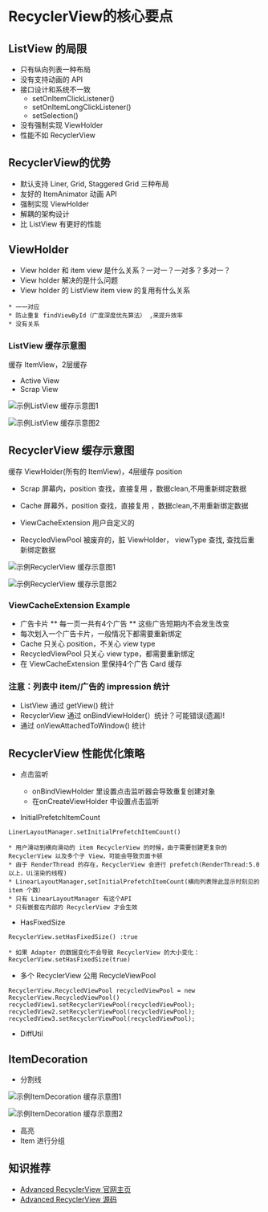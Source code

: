 # RecyclerView的核心要点

## ListView 的局限
* 只有纵向列表一种布局
* 没有支持动画的 API
* 接口设计和系统不一致
    * setOnItemClickListener()
    * setOnItemLongClickListener()
    * setSelection()
* 没有强制实现 ViewHolder
* 性能不如 RecyclerView

## RecyclerView的优势
* 默认支持 Liner, Grid, Staggered Grid 三种布局
* 友好的 ItemAnimator 动画 API
* 强制实现 ViewHolder
* 解耦的架构设计
* 比 ListView 有更好的性能

## ViewHolder
* View holder 和 item view 是什么关系？一对一？一对多？多对一？
* View holder 解决的是什么问题
* View holder 的 ListView item view 的复用有什么关系

``` 
* 一一对应
* 防止重复 findViewById（广度深度优先算法） ,来提升效率
* 没有关系
```

### ListView 缓存示意图 
缓存 ItemView，2层缓存
* Active View
* Scrap View

![示例ListView 缓存示意图1](https://raw.githubusercontent.com/wxmylife/wxmylife/master/art/listview_cache1.webp)

![示例ListView 缓存示意图2](https://raw.githubusercontent.com/wxmylife/wxmylife/master/art/listview_cache2.webp)

## RecyclerView 缓存示意图 
缓存 ViewHolder(所有的 ItemView)，4层缓存 position
* Scrap 屏幕内，position 查找，直接复用 ，数据clean,不用重新绑定数据
* Cache 屏幕外，position 查找，直接复用 ，数据clean,不用重新绑定数据

* ViewCacheExtension 用户自定义的
* RecycledViewPool 被废弃的，脏 ViewHolder， viewType 查找, 查找后重新绑定数据

![示例RecyclerView 缓存示意图1](https://raw.githubusercontent.com/wxmylife/wxmylife/master/art/recyclerview_cache1.webp)

![示例RecyclerView 缓存示意图2](https://raw.githubusercontent.com/wxmylife/wxmylife/master/art/recyclerview_cache2.webp)

### ViewCacheExtension Example
* 广告卡片
    ** 每一页一共有4个广告
    ** 这些广告短期内不会发生改变
* 每次划入一个广告卡片，一般情况下都需要重新绑定
* Cache 只关心 position，不关心 view type
* RecycledViewPool 只关心 view type，都需要重新绑定
* 在 ViewCacheExtension 里保持4个广告 Card 缓存

### 注意：列表中 item/广告的 impression 统计
* ListView 通过 getView() 统计
* RecyclerView 通过 onBindViewHolder(）统计？可能错误(遗漏)!
* 通过 onViewAttachedToWindow() 统计 

## RecyclerView 性能优化策略
* 点击监听  
    * onBindViewHolder 里设置点击监听器会导致重复创建对象
    * 在onCreateViewHolder 中设置点击监听

* InitialPrefetchItemCount
```
LinerLayoutManager.setInitialPrefetchItemCount()
```
    * 用户滑动到横向滑动的 item RecyclerView 的时候，由于需要创建更复杂的 RecyclerView 以及多个子 View，可能会导致页面卡顿
    * 由于 RenderThread 的存在，RecyclerView 会进行 prefetch(RenderThread:5.0以上，Ui渲染的线程)
    * LinearLayoutManager,setInitialPrefetchItemCount(横向列表除此显示时刻见的 item 个数）
    * 只有 LinearLayoutManager 有这个API
    * 只有嵌套在内部的 RecyclerView 才会生效

* HasFixedSize
```
RecyclerView.setHasFixedSize() :true
```
    * 如果 Adapter 的数据变化不会导致 RecyclerView 的大小变化：RecyclerView.setHasFixedSize(true)
    
* 多个 RecyclerView 公用 RecycleViewPool
```
RecyclerView.RecycledViewPool recycledViewPool = new RecyclerView.RecycledViewPool()
recycledView1.setRecyclerViewPool(recycledViewPool);
recycledView2.setRecyclerViewPool(recycledViewPool);
recycledView3.setRecyclerViewPool(recycledViewPool);
```
* DiffUtil

## ItemDecoration
* 分割线

![示例ItemDecoration 缓存示意图1](https://raw.githubusercontent.com/wxmylife/wxmylife/master/art/itemdecoration_1.webp)

![示例ItemDecoration 缓存示意图2](https://raw.githubusercontent.com/wxmylife/wxmylife/master/art/itemdecoration_2.webp)

* 高亮
* Item 进行分组

## 知识推荐

* [Advanced RecyclerView 官网主页 ](https://advancedrecyclerview.h6ah4i.com)
* [Advanced RecyclerView 源码 ](https://github.com/h6ah4i/android-advancedrecyclerview)
